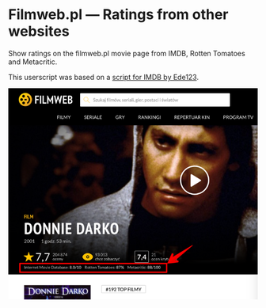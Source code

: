 # Filmweb.pl — Ratings from other websites

Show ratings on the filmweb.pl movie page from IMDB, Rotten Tomatoes and Metacritic.

This userscript was based on a [script for IMDB by Ede123](https://github.com/Ede123/userscripts/blob/master/Rotten_Tomatoes_Link_On_IMDb.md).

![Screenshot](screenshot.png)
